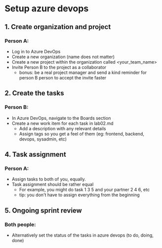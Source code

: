 # Setup azure devops

## 1. Create organization and project
### Person A:
- Log in to Azure DevOps
- Create a new organization (name does not matter)
- Create a new project within the organization called <your_team_name>
- Invite Person B to the project as a collaborator 
  - bonus: be a real project manager and send a kind reminder for person B person to accept the invite faster


## 2. Create the tasks
### Person B:
- In Azure DevOps, navigate to the Boards section 
- Create a new work item for each task in lab02.md
  - Add a description with any relevant details
  - Assign tags so you get a feel of them (eg: frontend, backend, devops, sysadmin, etc)

## 4. Task assignment
### Person A:
- Assign tasks to both of you, equally. 
- Task assignment should be rather equal
  - For example, you might do task 1 3 5 and your partner 2 4 6, etc
  - tip: you don't have to assign everything from the beginning

## 5. Ongoing sprint review
### Both people:
- Alternatively set the status of the tasks in azure devops (to do, doing, done)
